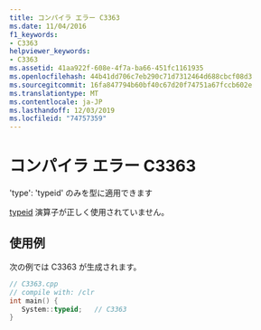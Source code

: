 ```yaml
---
title: コンパイラ エラー C3363
ms.date: 11/04/2016
f1_keywords:
- C3363
helpviewer_keywords:
- C3363
ms.assetid: 41aa922f-608e-4f7a-ba66-451fc1161935
ms.openlocfilehash: 44b41dd706c7eb290c71d7312464d688cbcf08d3
ms.sourcegitcommit: 16fa847794b60bf40c67d20f74751a67fccb602e
ms.translationtype: MT
ms.contentlocale: ja-JP
ms.lasthandoff: 12/03/2019
ms.locfileid: "74757359"
---
```

# <a name="compiler-error-c3363"></a>コンパイラ エラー C3363

'type': 'typeid' のみを型に適用できます

[typeid](../../extensions/typeid-cpp-component-extensions.md) 演算子が正しく使用されていません。

## <a name="example"></a>使用例

次の例では C3363 が生成されます。

```cpp
// C3363.cpp
// compile with: /clr
int main() {
   System::typeid;   // C3363
}
```
